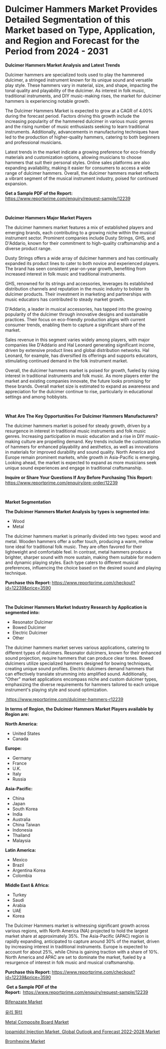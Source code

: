 <p><h1>Dulcimer Hammers Market Provides Detailed Segmentation of this Market based on Type, Application, and Region and Forecast for the Period from 2024 - 2031</h1></p><p><strong>Dulcimer Hammers Market Analysis and Latest Trends</strong></p>
<p><p>Dulcimer hammers are specialized tools used to play the hammered dulcimer, a stringed instrument known for its unique sound and versatile play style. These hammers vary in material, size, and shape, impacting the tonal quality and playability of the dulcimer. As interest in folk music, traditional instruments, and DIY music-making rises, the market for dulcimer hammers is experiencing notable growth.</p><p>The Dulcimer Hammers Market is expected to grow at a CAGR of 4.00% during the forecast period. Factors driving this growth include the increasing popularity of the hammered dulcimer in various music genres and the rising number of music enthusiasts seeking to learn traditional instruments. Additionally, advancements in manufacturing techniques have led to the production of higher-quality hammers, catering to both beginners and professional musicians.</p><p>Latest trends in the market indicate a growing preference for eco-friendly materials and customization options, allowing musicians to choose hammers that suit their personal styles. Online sales platforms are also expanding availability, making it easier for consumers to access a wide range of dulcimer hammers. Overall, the dulcimer hammers market reflects a vibrant segment of the musical instrument industry, poised for continued expansion.</p></p>
<p><strong>Get a Sample PDF of the Report:&nbsp;</strong> <a href="https://www.reportprime.com/enquiry/request-sample/12239">https://www.reportprime.com/enquiry/request-sample/12239</a></p>
<p>&nbsp;</p>
<p><strong>Dulcimer Hammers Major Market Players</strong></p>
<p><p>The dulcimer hammers market features a mix of established players and emerging brands, each contributing to a growing niche within the musical instrument sector. Prominent companies include Dusty Strings, GHS, and D'Addario, known for their commitment to high-quality craftsmanship and a diverse product range.</p><p>Dusty Strings offers a wide array of dulcimer hammers and has continually expanded its product lines to cater to both novice and experienced players. The brand has seen consistent year-on-year growth, benefiting from increased interest in folk music and traditional instruments.</p><p>GHS, renowned for its strings and accessories, leverages its established distribution channels and reputation in the music industry to bolster its dulcimer products. Their investment in marketing and partnerships with music educators has contributed to steady market growth.</p><p>D'Addario, a leader in musical accessories, has tapped into the growing popularity of the dulcimer through innovative designs and sustainable practices. Their focus on eco-friendly production aligns with current consumer trends, enabling them to capture a significant share of the market.</p><p>Sales revenue in this segment varies widely among players, with major companies like D'Addario and Hal Leonard generating significant income, driven by extensive product lines and global distribution networks. Hal Leonard, for example, has diversified its offerings and supports educators, stimulating continued demand in the folk instrument market.</p><p>Overall, the dulcimer hammers market is poised for growth, fueled by rising interest in traditional instruments and folk music. As more players enter the market and existing companies innovate, the future looks promising for these brands. Overall market size is estimated to expand as awareness and appreciation for the dulcimer continue to rise, particularly in educational settings and among hobbyists.</p></p>
<p>&nbsp;</p>
<p><strong>What Are The Key Opportunities For Dulcimer Hammers Manufacturers?</strong></p>
<p><p>The dulcimer hammers market is poised for steady growth, driven by a resurgence in interest in traditional music instruments and folk music genres. Increasing participation in music education and a rise in DIY music-making culture are propelling demand. Key trends include the customization of hammers for enhanced playability and aesthetics, as well as innovations in materials for improved durability and sound quality. North America and Europe remain prominent markets, while growth in Asia-Pacific is emerging. Looking ahead, the market is expected to expand as more musicians seek unique sound experiences and engage in traditional craftsmanship.</p></p>
<p><strong>Inquire or Share Your Questions If Any Before Purchasing This Report:</strong> <a href="https://www.reportprime.com/enquiry/pre-order/12239">https://www.reportprime.com/enquiry/pre-order/12239</a></p>
<p>&nbsp;</p>
<p><strong>Market Segmentation</strong></p>
<p><strong>The Dulcimer Hammers Market Analysis by types is segmented into:</strong></p>
<p><ul><li>Wood</li><li>Metal</li></ul></p>
<p><p>The dulcimer hammers market is primarily divided into two types: wood and metal. Wooden hammers offer a softer touch, producing a warm, mellow tone ideal for traditional folk music. They are often favored for their lightweight and comfortable feel. In contrast, metal hammers produce a brighter, sharper sound with more sustain, making them suitable for modern and dynamic playing styles. Each type caters to different musical preferences, influencing the choice based on the desired sound and playing technique.</p></p>
<p><strong>Purchase this Report:&nbsp;</strong><a href="https://www.reportprime.com/checkout?id=12239&price=3590">https://www.reportprime.com/checkout?id=12239&price=3590</a></p>
<p>&nbsp;</p>
<p><strong>The Dulcimer Hammers Market Industry Research by Application is segmented into:</strong></p>
<p><ul><li>Resonator Dulcimer</li><li>Bowed Dulcimer</li><li>Electric Dulcimer</li><li>Other</li></ul></p>
<p><p>The dulcimer hammers market serves various applications, catering to different types of dulcimers. Resonator dulcimers, known for their enhanced sound projection, require hammers that can produce clear tones. Bowed dulcimers utilize specialized hammers designed for bowing techniques, creating unique sound profiles. Electric dulcimers demand hammers that can effectively translate strumming into amplified sound. Additionally, "Other" market applications encompass niche and custom dulcimer types, emphasizing the diverse requirements for hammers tailored to each unique instrument's playing style and sound optimization.</p></p>
<p><a href="https://www.reportprime.com/dulcimer-hammers-r12239">&nbsp;https://www.reportprime.com/dulcimer-hammers-r12239</a></p>
<p><strong>In terms of Region, the Dulcimer Hammers Market Players available by Region are:</strong></p>
<p>
    <p> <strong> North America: </strong>
        <ul>
            <li>United States</li>
            <li>Canada</li>
        </ul>
        </p> 
    <p> <strong> Europe: </strong>
        <ul>
            <li>Germany</li>
            <li>France</li>
            <li>U.K.</li>
            <li>Italy</li>
            <li>Russia</li>
        </ul>
        </p> 
    <p> <strong> Asia-Pacific: </strong>
        <ul>
            <li>China</li>
            <li>Japan</li>
            <li>South Korea</li>
            <li>India</li>
            <li>Australia</li>
            <li>China Taiwan</li>
            <li>Indonesia</li>
            <li>Thailand</li>
            <li>Malaysia</li>
        </ul>
        </p> 
    <p> <strong> Latin America: </strong>
        <ul>
            <li>Mexico</li>
            <li>Brazil</li>
            <li>Argentina Korea</li>
            <li>Colombia</li>
        </ul>
        </p> 
    <p> <strong> Middle East & Africa: </strong>
        <ul>
            <li>Turkey</li>
            <li>Saudi</li>
            <li>Arabia</li>
            <li>UAE</li>
            <li>Korea</li>
        </ul>
    </p>
    </p>
<p><p>The Dulcimer Hammers market is witnessing significant growth across various regions, with North America (NA) projected to hold the largest market share at approximately 35%. The Asia-Pacific (APAC) region is rapidly expanding, anticipated to capture around 30% of the market, driven by increasing interest in traditional instruments. Europe is expected to account for about 25%, while China is gaining traction with a share of 10%. North America and APAC are set to dominate the market, fueled by a resurgence of interest in folk music and musical craftsmanship.</p></p>
<p><strong>Purchase this Report: </strong><a href="https://www.reportprime.com/checkout?id=12239&price=3590">https://www.reportprime.com/checkout?id=12239&price=3590</a></p>
<p>&nbsp;<strong>Get a Sample PDF of the Report:&nbsp;&nbsp;</strong><a href="https://www.reportprime.com/enquiry/request-sample/12239">https://www.reportprime.com/enquiry/request-sample/12239</a></p>
<p><strong></strong></p>
<p><p><a href="https://medium.com/@danibram100_64069/bifenazate-market-trends-and-regional-insights-forecasted-for-period-from-2024-to-2031-9b249a5706e3">Bifenazate Market</a></p><p><a href="https://medium.com/@adsogvwv75/%EC%9C%A0%EB%A6%AC-%ED%95%84%ED%84%B0-%EC%8B%9C%EC%9E%A5-%ED%83%90%EC%83%89-2024%EB%85%84%EB%B6%80%ED%84%B0-2031%EB%85%84%EA%B9%8C%EC%A7%80%EC%9D%98-%EC%A0%84%EB%AC%B8%EA%B0%80-%EB%B6%84%EC%84%9D-%EB%B0%8F-%EC%8B%9C%EC%9E%A5-%EC%A0%84%EB%A7%9D-091b3f3cf79d">유리 필터</a></p><p><a href="https://issuu.com/reportprime-2/docs/metal-composite-board-market-size-2_8188baf1ef43f5">Metal Composite Board Market</a></p><p><a href="https://www.linkedin.com/pulse/global-iopamidol-injection-market-outlook-forecast-2022-2028-czbgf?trackingId=8NwkxyoQTv2S4b5r9lB2dg%3D%3D">Iopamidol Injection Market, Global Outlook and Forecast 2022-2028 Market</a></p><p><a href="https://medium.com/@danibram100_64069/bromhexine-market-outlook-and-forecast-from-2024-to-2031-a41041a80c24">Bromhexine Market</a></p></p>